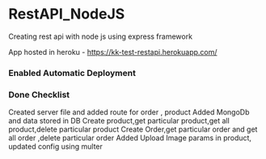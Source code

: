 # RestAPI_NodeJS

Creating rest api with node js using express framework

App hosted in heroku - https://kk-test-restapi.herokuapp.com/

### Enabled Automatic Deployment

### Done Checklist

 Created server file and added route for order , product
 Added MongoDb and data stored in DB
 Create product,get particular product,get all product,delete particular product
 Create Order,get particular order and get all order ,delete particular order
 Added Upload Image params in product, updated config using multer